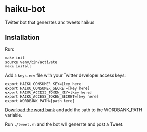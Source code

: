 # haiku-bot
Twitter bot that generates and tweets haikus

## Installation
Run:
```
make init
source venv/bin/activate
make install
```

Add a `keys.env` file with your Twitter developer access keys:
```
export HAIKU_CONSUMER_KEY=[key here]
export HAIKU_CONSUMER_SECRET=[key here]
export HAIKU_ACCESS_TOKEN_KEY=[key here]
export HAIKU_ACCESS_TOKEN_SECRET=[key here]
export WORDBANK_PATH=[path here]
```

[Download the word bank](http://www.ashley-bovan.co.uk/words/partsofspeech.html)
and add the path to the WORDBANK_PATH variable.

Run `./tweet.sh` and the bot will generate and post a Tweet.